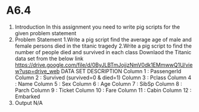 # A6.4
1. Introduction
In this assignment you need to write pig scripts for the given problem statement
2. Problem Statement
1.Write a pig script find the average age of male and female persons died in the titanic tragedy
2.Write a pig script to find the number of people died and survived in each class
Downlaod the Titanic data set from the below link
https://drive.google.com/file/d/0ByJLBTmJojjzNmV0dk1EMmwwQ1U/view?usp=drive_web
DATA SET DESCRIPTION
Column 1 : PassengerId
Column 2 : Survived (survived=0 & died=1)
Column 3 : Pclass
Column 4 : Name
Column 5 : Sex
Column 6 : Age
Column 7 : SibSp
Column 8 : Parch
Column 9 : Ticket
Column 10 : Fare
Column 11 : Cabin
Column 12 : Embarked
3. Output
N/A
